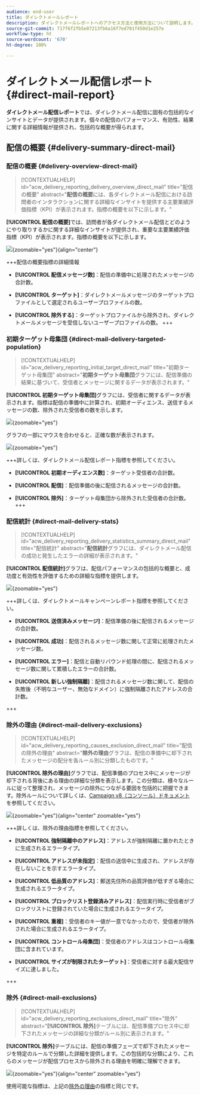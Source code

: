 ```yaml
---
audience: end-user
title: ダイレクトメールレポート
description: ダイレクトメールレポートへのアクセス方法と使用方法について説明します。
source-git-commit: 717f6f2fb5e07213fb6a16f7ed701f450d1e257e
workflow-type: ht
source-wordcount: '670'
ht-degree: 100%

---
```


# ダイレクトメール配信レポート {#direct-mail-report}

**ダイレクトメール配信レポート**&#x200B;では、ダイレクトメール配信に固有の包括的なインサイトとデータが提供されます。個々の配信のパフォーマンス、有効性、結果に関する詳細情報が提供され、包括的な概要が得られます。

## 配信の概要 {#delivery-summary-direct-mail}

### 配信の概要 {#delivery-overview-direct-mail}

>[!CONTEXTUALHELP]
>id="acw_delivery_reporting_delivery_overview_direct_mail"
>title="配信の概要"
>abstract="**配信の概要**&#x200B;には、各ダイレクトメール配信における訪問者のインタラクションに関する詳細なインサイトを提供する主要業績評価指標（KPI）が表示されます。指標の概要を以下に示します。"

**[!UICONTROL 配信の概要]**&#x200B;では、訪問者が各ダイレクトメール配信とどのようにやり取りするかに関する詳細なインサイトが提供され、重要な主要業績評価指標（KPI）が表示されます。指標の概要を以下に示します。

![](assets/direct-overview.png){zoomable=&quot;yes&quot;}{align="center"}

+++配信の概要指標の詳細情報

* **[!UICONTROL 配信メッセージ数]**：配信の準備中に処理されたメッセージの合計数。

* **[!UICONTROL ターゲット]**：ダイレクトメールメッセージのターゲットプロファイルとして選定されるユーザープロファイルの数。

* **[!UICONTROL 除外する]**：ターゲットプロファイルから除外され、ダイレクトメールメッセージを受信しないユーザープロファイルの数。
+++

### 初期ターゲット母集団 {#direct-mail-delivery-targeted-population}

>[!CONTEXTUALHELP]
>id="acw_delivery_reporting_initial_target_direct_mail"
>title="初期ターゲット母集団"
>abstract="**初期ターゲット母集団**&#x200B;グラフには、配信準備の結果に基づいて、受信者とメッセージに関するデータが表示されます。"

**[!UICONTROL 初期ターゲット母集団]**&#x200B;グラフには、受信者に関するデータが表示されます。指標は配信の準備中に計算され、初期オーディエンス、送信するメッセージの数、除外された受信者の数を示します。

![](assets/direct-mail-delivery-targeted-population.png){zoomable=&quot;yes&quot;}

グラフの一部にマウスを合わせると、正確な数が表示されます。

![](assets/direct-mail-delivery-targeted-population_2.png){zoomable=&quot;yes&quot;}

+++詳しくは、ダイレクトメール配信レポート指標を参照してください。

* **[!UICONTROL 初期オーディエンス数]**：ターゲット受信者の合計数。

* **[!UICONTROL 配信]**：配信準備の後に配信されるメッセージの合計数。

* **[!UICONTROL 除外]**：ターゲット母集団から除外された受信者の合計数。
+++

### 配信統計 {#direct-mail-delivery-stats}

>[!CONTEXTUALHELP]
>id="acw_delivery_reporting_delivery_statistics_summary_direct_mail"
>title="配信統計"
>abstract="**配信統計**&#x200B;グラフには、ダイレクトメール配信の成功と発生したエラーの詳細が表示されます。"

**[!UICONTROL 配信統計]**&#x200B;グラフは、配信パフォーマンスの包括的な概要と、成功度と有効性を評価するための詳細な指標を提供します。

![](assets/direct-mail-delivery-stats.png){zoomable=&quot;yes&quot;}

+++詳しくは、ダイレクトメールキャンペーンレポート指標を参照してください。

* **[!UICONTROL 送信済みメッセージ]**：配信準備の後に配信されるメッセージの合計数。

* **[!UICONTROL 成功]**：配信されるメッセージ数に関して正常に処理されたメッセージ数。

* **[!UICONTROL エラー]**：配信と自動リバウンド処理の間に、配信されるメッセージ数に関して累積したエラーの合計数。

* **[!UICONTROL 新しい強制隔離]**：配信されるメッセージ数に関して、配信の失敗後（不明なユーザー、無効なドメイン）に強制隔離されたアドレスの合計数。

+++

### 除外の理由 {#direct-mail-delivery-exclusions}

>[!CONTEXTUALHELP]
>id="acw_delivery_reporting_causes_exclusion_direct_mail"
>title="配信の除外の理由"
>abstract="**除外の理由**&#x200B;グラフは、配信の準備中に却下されたメッセージの配分を各ルール別に分類したものです。"

**[!UICONTROL 除外の理由]**&#x200B;グラフでは、配信準備のプロセス中にメッセージが却下される背後にある理由の詳細な分類を表示します。この分類は、様々なルールに従って整理され、メッセージの除外につながる要因を包括的に把握できます。除外ルールについて詳しくは、[Campaign v8（コンソール）ドキュメント](https://experienceleague.adobe.com/docs/campaign/campaign-v8/send/failures/delivery-failures.html?lang=ja#email-error-types)を参照してください。

![](assets/direct-mail-delivery-exclusions.png){zoomable=&quot;yes&quot;}{align="center" zoomable="yes"}

+++詳しくは、除外の理由指標を参照してください。

* **[!UICONTROL 強制隔離中のアドレス]**：アドレスが強制隔離に置かれたときに生成されるエラータイプ。

* **[!UICONTROL アドレスが未指定]**：配信の送信中に生成され、アドレスが存在しないことを示すエラータイプ。

* **[!UICONTROL 低品質のアドレス]**：郵送先住所の品質評価が低すぎる場合に生成されるエラータイプ。

* **[!UICONTROL ブロックリスト登録済みアドレス]**：配信実行時に受信者がブロックリストに登録されていた場合に生成されるエラータイプ。

* **[!UICONTROL 重複]**：受信者のキー値が一意でなかったので、受信者が除外された場合に生成されるエラータイプ。

* **[!UICONTROL コントロール母集団]**：受信者のアドレスはコントロール母集団に含まれています。

* **[!UICONTROL サイズが制限されたターゲット]**：受信者に対する最大配信サイズに達しました。

+++

### 除外 {#direct-mail-exclusions}

>[!CONTEXTUALHELP]
>id="acw_delivery_reporting_exclusions_direct_mail"
>title="除外"
>abstract="**[!UICONTROL 除外]**&#x200B;テーブルには、配信準備プロセス中に却下されたメッセージの詳細な分類がルール別に表示されます。"

**[!UICONTROL 除外]**&#x200B;テーブルには、配信の準備フェーズで却下されたメッセージを特定のルールで分類した詳細を提供します。この包括的な分類により、これらのメッセージが配信プロセスから除外される理由を明確に理解できます。

![](assets/direct-mail-exclusions.png){zoomable=&quot;yes&quot;}{align="center" zoomable="yes"}

使用可能な指標は、上記の[除外の理由](#direct-mail-delivery-exclusions)の指標と同じです。
